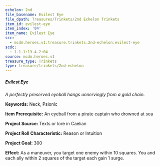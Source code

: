 ```yaml
---
echelon: 2nd
file_basename: Evilest Eye
file_dpath: Treasures/Trinkets/2nd Echelon Trinkets
item_id: evilest-eye
item_index: '04'
item_name: Evilest Eye
scc:
  - mcdm.heroes.v1:treasure.trinkets.2nd-echelon:evilest-eye
scdc:
  - 1.1.1:13.4.2:04
source: mcdm.heroes.v1
treasure_type: Trinkets
type: treasure/trinkets/2nd-echelon
---
```


##### Evilest Eye

*A perfectly preserved eyeball hangs unnervingly from a gold chain.*

**Keywords:** Neck, Psionic

**Item Prerequisite:** An eyeball from a pirate captain who drowned at sea

**Project Source:** Texts or lore in Caelian

**Project Roll Characteristic:** Reason or Intuition

**Project Goal:** 300

**Effect:** As a maneuver, you target one enemy within 10 squares. You and each ally within 2 squares of the target each gain 1 surge.
